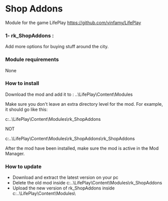 # Shop Addons 
Module for the game LifePlay
https://github.com/vinfamy/LifePlay


### 1- rk_ShopAddons  : 
Add more options for buying stuff around the city.


### Module requirements
None

### How to install
Download the mod and add it to : ..\LifePlay\Content\Modules

Make sure you don't leave an extra directory level for the mod. For example, it should go like this:

c:\..\LifePlay\Content\Modules\rk_ShopAddons 

NOT

c:\..\LifePlay\Content\Modules\rk_ShopAddons\rk_ShopAddons

After the mod have been installed, make sure the mod is active in the Mod Manager. 

### How to update
* Download and extract the latest version on your pc
* Delete the old mod inside c:\..\LifePlay\Content\Modules\rk_ShopAddons
* Upload the new version of rk_ShopAddons inside c:\..\LifePlay\Content\Modules\
